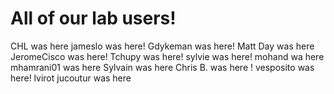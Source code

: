 # All of our lab users!
CHL was here
jameslo was here!
Gdykeman was here!
Matt Day was here
JeromeCisco was here!
Tchupy was here!
sylvie was here!
mohand wa here
mhamrani01 was here
Sylvain was here
Chris B. was here !
vesposito was here!
lvirot
jucoutur was here
